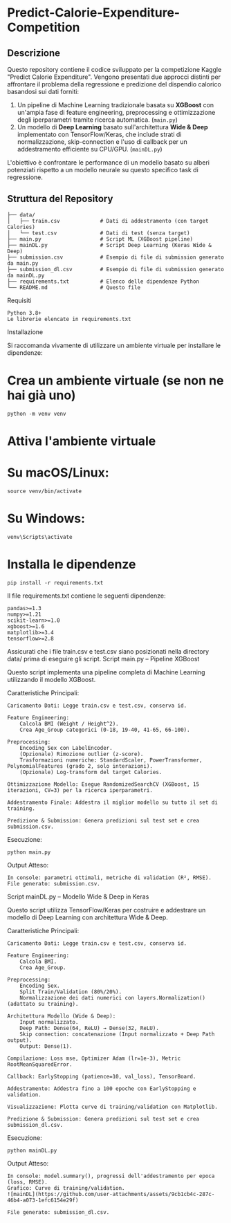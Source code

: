 # Predict-Calorie-Expenditure-Competition

## Descrizione
Questo repository contiene il codice sviluppato per la competizione Kaggle "Predict Calorie Expenditure". Vengono presentati due approcci distinti per affrontare il problema della regressione e predizione del dispendio calorico basandosi sui dati forniti:

1.  Un pipeline di Machine Learning tradizionale basata su **XGBoost** con un'ampia fase di feature engineering, preprocessing e ottimizzazione degli iperparametri tramite ricerca automatica. (`main.py`)
2.  Un modello di **Deep Learning** basato sull'architettura **Wide & Deep** implementato con TensorFlow/Keras, che include strati di normalizzazione, skip-connection e l'uso di callback per un addestramento efficiente su CPU/GPU. (`mainDL.py`)

L'obiettivo è confrontare le performance di un modello basato su alberi potenziati rispetto a un modello neurale su questo specifico task di regressione.

## Struttura del Repository

```text
├── data/
│   ├── train.csv             # Dati di addestramento (con target Calories)
│   └── test.csv              # Dati di test (senza target)
├── main.py                   # Script ML (XGBoost pipeline)
├── mainDL.py                 # Script Deep Learning (Keras Wide & Deep)
├── submission.csv            # Esempio di file di submission generato da main.py
├── submission_dl.csv         # Esempio di file di submission generato da mainDL.py
├── requirements.txt          # Elenco delle dipendenze Python
└── README.md                 # Questo file
```
Requisiti

    Python 3.8+
    Le librerie elencate in requirements.txt

Installazione

Si raccomanda vivamente di utilizzare un ambiente virtuale per installare le dipendenze:

# Crea un ambiente virtuale (se non ne hai già uno)
```
python -m venv venv
```
# Attiva l'ambiente virtuale
# Su macOS/Linux:
```
source venv/bin/activate
```
# Su Windows:
```
venv\Scripts\activate
```
# Installa le dipendenze
```
pip install -r requirements.txt
```
Il file requirements.txt contiene le seguenti dipendenze:

```
pandas>=1.3
numpy>=1.21
scikit-learn>=1.0
xgboost>=1.6
matplotlib>=3.4
tensorflow>=2.8
```
Assicurati che i file train.csv e test.csv siano posizionati nella directory data/ prima di eseguire gli script.
Script main.py – Pipeline XGBoost

Questo script implementa una pipeline completa di Machine Learning utilizzando il modello XGBoost.

Caratteristiche Principali:

    Caricamento Dati: Legge train.csv e test.csv, conserva id.
    
    Feature Engineering:
        Calcola BMI (Weight / Height^2).
        Crea Age_Group categorici (0-18, 19-40, 41-65, 66-100).
        
    Preprocessing:
        Encoding Sex con LabelEncoder.
        (Opzionale) Rimozione outlier (z-score).
        Trasformazioni numeriche: StandardScaler, PowerTransformer, PolynomialFeatures (grado 2, solo interazioni).
        (Opzionale) Log-transform del target Calories.
        
    Ottimizzazione Modello: Esegue RandomizedSearchCV (XGBoost, 15 iterazioni, CV=3) per la ricerca iperparametri.
    
    Addestramento Finale: Addestra il miglior modello su tutto il set di training.
    
    Predizione & Submission: Genera predizioni sul test set e crea submission.csv.

Esecuzione:
```
python main.py
```
Output Atteso:

    In console: parametri ottimali, metriche di validation (R², RMSE).
    File generato: submission.csv.

Script mainDL.py – Modello Wide & Deep in Keras

Questo script utilizza TensorFlow/Keras per costruire e addestrare un modello di Deep Learning con architettura Wide & Deep.

Caratteristiche Principali:

    Caricamento Dati: Legge train.csv e test.csv, conserva id.
    
    Feature Engineering:
        Calcola BMI.
        Crea Age_Group.
        
    Preprocessing:
        Encoding Sex.
        Split Train/Validation (80%/20%).
        Normalizzazione dei dati numerici con layers.Normalization() (adattato su training).
        
    Architettura Modello (Wide & Deep):
        Input normalizzato.
        Deep Path: Dense(64, ReLU) → Dense(32, ReLU).
        Skip connection: concatenazione (Input normalizzato + Deep Path output).
        Output: Dense(1).
        
    Compilazione: Loss mse, Optimizer Adam (lr=1e-3), Metric RootMeanSquaredError.
    
    Callback: EarlyStopping (patience=10, val_loss), TensorBoard.
    
    Addestramento: Addestra fino a 100 epoche con EarlyStopping e validation.
    
    Visualizzazione: Plotta curve di training/validation con Matplotlib.
    
    Predizione & Submission: Genera predizioni sul test set e crea submission_dl.csv.

Esecuzione:
```
python mainDL.py
```
Output Atteso:

    In console: model.summary(), progressi dell'addestramento per epoca (loss, RMSE).
    Grafico: Curve di training/validation.
    ![mainDL](https://github.com/user-attachments/assets/9cb1cb4c-287c-46b4-a073-1efc6154e29f)

    File generato: submission_dl.csv.

